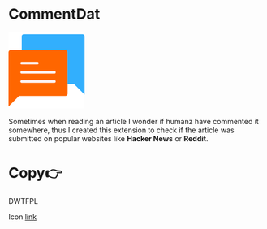 # CommentDat

<img src="icon.png" alt="icon" style="width: 150px;"/>


Sometimes when reading an article I wonder if humanz have commented it somewhere, thus I created this extension to check if the article was submitted on popular websites like **Hacker News** or **Reddit**.

# Copy👉

DWTFPL

Icon [link](https://www.flaticon.com/free-icon/chat_134910)